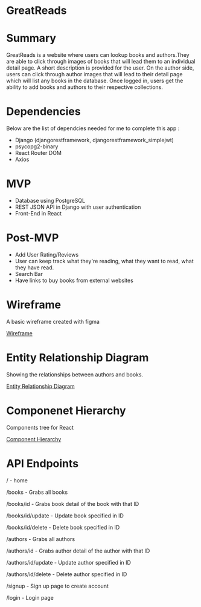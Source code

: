# GreatReads

# Summary

GreatReads is a website where users can lookup books and authors.They are able to click through images of books that will lead them to an individual detail page. A short description is provided for the user. On the author side, users can click through author images that will lead to their detail page which will list any books in the database. Once logged in, users get the ability to add books and authors to their respective collections.

# Dependencies

Below are the list of dependcies needed for me to complete this app :

<ul>
  <li> Django (djangorestframework, djangorestframework_simplejwt)</li>
  <li> psycopg2-binary</li>
  <li> React Router DOM</li>
  <li>Axios</li>

</ul>

# MVP

<ul>
  <li> Database using PostgreSQL</li>
  <li> REST JSON API in Django with user authentication</li>
  <li> Front-End in React</li>

</ul>

# Post-MVP

<ul>
<li> Add User Rating/Reviews</li>
<li> User can keep track what they're reading, what they want to read, what they have read.</li>
<li> Search Bar </li>
<li>Have links to buy books from external websites</li>
</ul>

# Wireframe

A basic wireframe created with figma

[Wireframe](https://www.figma.com/file/Jq5fMtpn4YR9m3gysUqg7R/Great-Reads?node-id=0%3A1 "Wireframe")

# Entity Relationship Diagram

Showing the relationships between authors and books.

[Entity Relationship Diagram](https://whimsical.com/WAKnLnGZ3HAttWGxrvbSKi "Entity Relationship Diagram")

# Componenet Hierarchy

Components tree for React

[Component Hierarchy](https://whimsical.com/JbbwtqmoUQxpBe53cwuK12 "component hierarchy")

# API Endpoints

/ - home

/books - Grabs all books

/books/id - Grabs book detail of the book with that ID

/books/id/update - Update book specified in ID

/books/id/delete - Delete book specified in ID

/authors - Grabs all authors

/authors/id - Grabs author detail of the author with that ID

/authors/id/update - Update author specified in ID

/authors/id/delete - Delete author specified in ID

/signup - Sign up page to create account

/login - Login page
